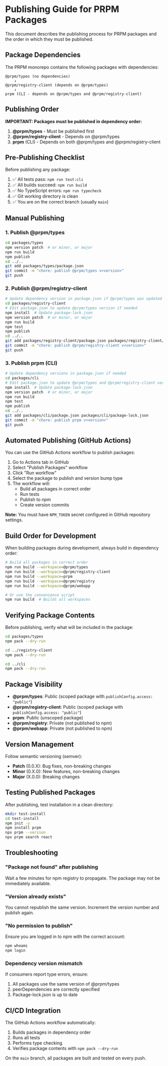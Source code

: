 # Publishing Guide for PRPM Packages

This document describes the publishing process for PRPM packages and the order in which they must be published.

## Package Dependencies

The PRPM monorepo contains the following packages with dependencies:

```
@prpm/types (no dependencies)
    ↓
@prpm/registry-client (depends on @prpm/types)
    ↓
prpm (CLI - depends on @prpm/types and @prpm/registry-client)
```

## Publishing Order

**IMPORTANT: Packages must be published in dependency order:**

1. **@prpm/types** - Must be published first
2. **@prpm/registry-client** - Depends on @prpm/types
3. **prpm** (CLI) - Depends on both @prpm/types and @prpm/registry-client

## Pre-Publishing Checklist

Before publishing any package:

1. ✅ All tests pass: `npm run test:cli`
2. ✅ All builds succeed: `npm run build`
3. ✅ No TypeScript errors: `npm run typecheck`
4. ✅ Git working directory is clean
5. ✅ You are on the correct branch (usually `main`)

## Manual Publishing

### 1. Publish @prpm/types

```bash
cd packages/types
npm version patch  # or minor, or major
npm run build
npm publish
cd ../..
git add packages/types/package.json
git commit -m "chore: publish @prpm/types v<version>"
git push
```

### 2. Publish @prpm/registry-client

```bash
# Update dependency version in package.json if @prpm/types was updated
cd packages/registry-client
# Edit package.json to update @prpm/types version if needed
npm install  # Update package-lock.json
npm version patch  # or minor, or major
npm run build
npm test
npm publish
cd ../..
git add packages/registry-client/package.json packages/registry-client/package-lock.json
git commit -m "chore: publish @prpm/registry-client v<version>"
git push
```

### 3. Publish prpm (CLI)

```bash
# Update dependency versions in package.json if needed
cd packages/cli
# Edit package.json to update @prpm/types and @prpm/registry-client versions if needed
npm install  # Update package-lock.json
npm version patch  # or minor, or major
npm run build
npm test
npm publish
cd ../..
git add packages/cli/package.json packages/cli/package-lock.json
git commit -m "chore: publish prpm v<version>"
git push
```

## Automated Publishing (GitHub Actions)

You can use the GitHub Actions workflow to publish packages:

1. Go to Actions tab in GitHub
2. Select "Publish Packages" workflow
3. Click "Run workflow"
4. Select the package to publish and version bump type
5. The workflow will:
   - Build all packages in correct order
   - Run tests
   - Publish to npm
   - Create version commits

**Note:** You must have `NPM_TOKEN` secret configured in GitHub repository settings.

## Build Order for Development

When building packages during development, always build in dependency order:

```bash
# Build all packages in correct order
npm run build --workspace=@prpm/types
npm run build --workspace=@prpm/registry-client
npm run build --workspace=prpm
npm run build --workspace=@prpm/registry
npm run build --workspace=@prpm/webapp

# Or use the convenience script
npm run build  # Builds all workspaces
```

## Verifying Package Contents

Before publishing, verify what will be included in the package:

```bash
cd packages/types
npm pack --dry-run

cd ../registry-client
npm pack --dry-run

cd ../cli
npm pack --dry-run
```

## Package Visibility

- **@prpm/types**: Public (scoped package with `publishConfig.access: "public"`)
- **@prpm/registry-client**: Public (scoped package with `publishConfig.access: "public"`)
- **prpm**: Public (unscoped package)
- **@prpm/registry**: Private (not published to npm)
- **@prpm/webapp**: Private (not published to npm)

## Version Management

Follow semantic versioning (semver):

- **Patch** (0.0.X): Bug fixes, non-breaking changes
- **Minor** (0.X.0): New features, non-breaking changes
- **Major** (X.0.0): Breaking changes

## Testing Published Packages

After publishing, test installation in a clean directory:

```bash
mkdir test-install
cd test-install
npm init -y
npm install prpm
npx prpm --version
npx prpm search react
```

## Troubleshooting

### "Package not found" after publishing

Wait a few minutes for npm registry to propagate. The package may not be immediately available.

### "Version already exists"

You cannot republish the same version. Increment the version number and publish again.

### "No permission to publish"

Ensure you are logged in to npm with the correct account:

```bash
npm whoami
npm login
```

### Dependency version mismatch

If consumers report type errors, ensure:
1. All packages use the same version of @prpm/types
2. peerDependencies are correctly specified
3. Package-lock.json is up to date

## CI/CD Integration

The GitHub Actions workflow automatically:

1. Builds packages in dependency order
2. Runs all tests
3. Performs type checking
4. Verifies package contents with `npm pack --dry-run`

On the `main` branch, all packages are built and tested on every push.
